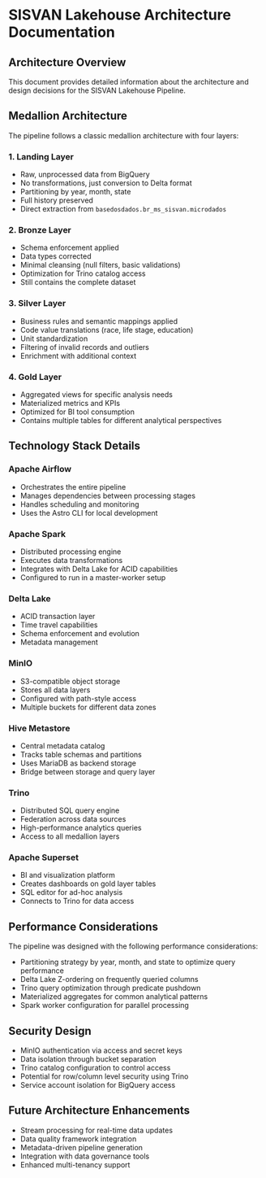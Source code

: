 # SISVAN Lakehouse Architecture Documentation

## Architecture Overview

This document provides detailed information about the architecture and design decisions for the SISVAN Lakehouse Pipeline.

## Medallion Architecture

The pipeline follows a classic medallion architecture with four layers:

### 1. Landing Layer
- Raw, unprocessed data from BigQuery
- No transformations, just conversion to Delta format
- Partitioning by year, month, state 
- Full history preserved
- Direct extraction from `basedosdados.br_ms_sisvan.microdados`

### 2. Bronze Layer
- Schema enforcement applied
- Data types corrected
- Minimal cleansing (null filters, basic validations)
- Optimization for Trino catalog access
- Still contains the complete dataset

### 3. Silver Layer
- Business rules and semantic mappings applied
- Code value translations (race, life stage, education)
- Unit standardization
- Filtering of invalid records and outliers
- Enrichment with additional context

### 4. Gold Layer
- Aggregated views for specific analysis needs
- Materialized metrics and KPIs
- Optimized for BI tool consumption
- Contains multiple tables for different analytical perspectives

## Technology Stack Details

### Apache Airflow
- Orchestrates the entire pipeline
- Manages dependencies between processing stages
- Handles scheduling and monitoring
- Uses the Astro CLI for local development

### Apache Spark
- Distributed processing engine
- Executes data transformations
- Integrates with Delta Lake for ACID capabilities 
- Configured to run in a master-worker setup

### Delta Lake
- ACID transaction layer
- Time travel capabilities
- Schema enforcement and evolution
- Metadata management

### MinIO
- S3-compatible object storage
- Stores all data layers
- Configured with path-style access
- Multiple buckets for different data zones

### Hive Metastore
- Central metadata catalog
- Tracks table schemas and partitions
- Uses MariaDB as backend storage
- Bridge between storage and query layer

### Trino
- Distributed SQL query engine
- Federation across data sources
- High-performance analytics queries
- Access to all medallion layers

### Apache Superset
- BI and visualization platform
- Creates dashboards on gold layer tables
- SQL editor for ad-hoc analysis
- Connects to Trino for data access

## Performance Considerations

The pipeline was designed with the following performance considerations:

- Partitioning strategy by year, month, and state to optimize query performance
- Delta Lake Z-ordering on frequently queried columns
- Trino query optimization through predicate pushdown
- Materialized aggregates for common analytical patterns
- Spark worker configuration for parallel processing

## Security Design

- MinIO authentication via access and secret keys
- Data isolation through bucket separation
- Trino catalog configuration to control access
- Potential for row/column level security using Trino
- Service account isolation for BigQuery access

## Future Architecture Enhancements

- Stream processing for real-time data updates
- Data quality framework integration
- Metadata-driven pipeline generation
- Integration with data governance tools
- Enhanced multi-tenancy support
